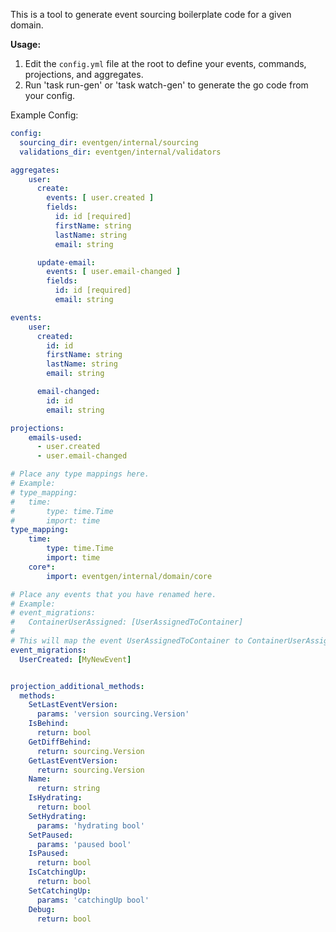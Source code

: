 This is a tool to generate event sourcing boilerplate code for a given domain.

**Usage:**

1. Edit the `config.yml` file at the root to define your events, commands, projections, and aggregates.
2. Run 'task run-gen' or 'task watch-gen' to generate the go code from your config.

Example Config:
```yaml
config:
  sourcing_dir: eventgen/internal/sourcing
  validations_dir: eventgen/internal/validators

aggregates:
    user:
      create:
        events: [ user.created ]
        fields:
          id: id [required]
          firstName: string
          lastName: string
          email: string

      update-email:
        events: [ user.email-changed ]
        fields:
          id: id [required]
          email: string

events:
    user:
      created:
        id: id
        firstName: string
        lastName: string
        email: string

      email-changed:
        id: id
        email: string

projections:
    emails-used:
      - user.created
      - user.email-changed

# Place any type mappings here.
# Example:
# type_mapping:
#   time:
#       type: time.Time
#       import: time
type_mapping:
    time:
        type: time.Time
        import: time
    core*:
        import: eventgen/internal/domain/core

# Place any events that you have renamed here.
# Example:
# event_migrations:
#   ContainerUserAssigned: [UserAssignedToContainer]
#
# This will map the event UserAssignedToContainer to ContainerUserAssigned event
event_migrations:
  UserCreated: [MyNewEvent]


projection_additional_methods:
  methods:
    SetLastEventVersion:
      params: 'version sourcing.Version'
    IsBehind:
      return: bool
    GetDiffBehind:
      return: sourcing.Version
    GetLastEventVersion:
      return: sourcing.Version
    Name:
      return: string
    IsHydrating:
      return: bool
    SetHydrating:
      params: 'hydrating bool'
    SetPaused:
      params: 'paused bool'
    IsPaused:
      return: bool
    IsCatchingUp:
      return: bool
    SetCatchingUp:
      params: 'catchingUp bool'
    Debug:
      return: bool
```
